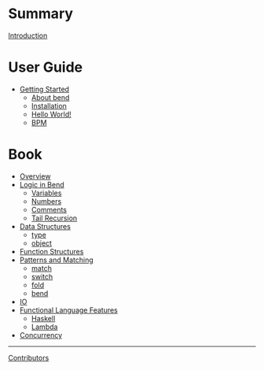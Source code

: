 # Summary

[Introduction](README.md)

# User Guide

- [Getting Started](/src/Guide/)
  - [About bend](/src/Guide/About.md)
  - [Installation](/src/Guide/Instalation.md)
  - [Hello World!](/src/Guide/HelloWord.md)
  - [BPM]()

# Book

<!-- - [Introduction]() -->
- [Overview]()
- [Logic in Bend]()
  - [Variables]()
  - [Numbers]()
  - [Comments]()
  - [Tail Recursion]()
- [Data Structures]()
  - [type]()
  - [object]()
- [Function Structures]()
- [Patterns and Matching]()
  - [match]()
  - [switch]()
  - [fold]()
  - [bend]()
- [IO]()
- [Functional Language Features]()
  - [Haskell]()
  - [Lambda]()
- [Concurrency]()

-----------

[Contributors]()

